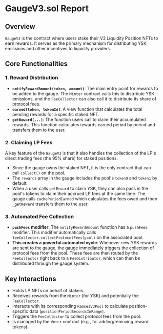 # GaugeV3.sol Report

## Overview

`GaugeV3` is the contract where users stake their V3 Liquidity Position NFTs to earn rewards. It serves as the primary mechanism for distributing YSK emissions and other incentives to liquidity providers.

## Core Functionalities

### 1. Reward Distribution

- **`notifyRewardAmount(token, amount)`**: The main entry point for rewards to be added to the gauge.
  The `Minter` contract calls this to distribute YSK emissions, and the `FeeCollector` can also call it to distribute its share of protocol fees.
- **`earned(token, tokenId)`**: A view function that calculates the total pending rewards for a specific staked NFT.
- **`getReward(...)`**: The function users call to claim their accumulated rewards. This function calculates rewards earned period by period and transfers them to the user.

### 2. Claiming LP Fees

A key feature of the `GaugeV3` is that it also handles the collection of the LP's direct trading fees (the 95% share) for staked positions.

- Since the gauge owns the staked NFT, it is the only contract that can call `collect()` on the pool.
- The `rewards` array in the gauge includes the pool's `token0` and `token1` by default.
- When a user calls `getReward` to claim YSK, they can also pass in the pool's tokens to claim their accrued LP fees at the same time. The gauge calls `cachePeriodEarned` which calculates the fees owed and then `_getReward` transfers them to the user.

### 3. Automated Fee Collection

- **`pushFees` modifier**: The `notifyRewardAmount` function has a `pushFees` modifier. This modifier automatically calls `feeCollector.collectProtocolFees(pool)` on the associated pool.
- **This creates a powerful automated cycle**: Whenever new YSK rewards are sent to the gauge, the gauge immediately triggers the collection of protocol fees from the pool. These fees are then routed by the `FeeCollector` right back to a `FeeDistributor`, which can then be distributed through the gauge system.

## Key Interactions

- Holds LP NFTs on behalf of stakers.
- Receives rewards from the `Minter` (for YSK) and potentially the `FeeCollector`.
- Interacts with its corresponding `RamsesV3Pool` to calculate position-specific data (`positionPeriodSecondsInRange`).
- Triggers the `FeeCollector` to collect protocol fees from the pool.
- Is managed by the `Voter` contract (e.g., for adding/removing reward tokens).
